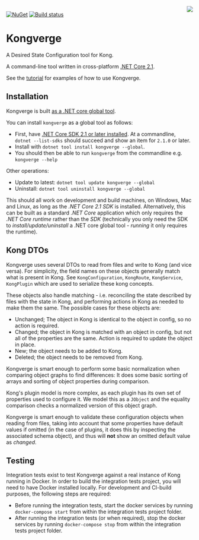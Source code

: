 <img src="Kongverge.png" align="right" />

[![NuGet](https://img.shields.io/nuget/v/kongverge.svg?maxAge=3600)](https://www.nuget.org/packages/kongverge/)
[![Build status](https://ci.appveyor.com/api/projects/status/github/justeat/kongverge?branch=master&svg=true)](https://ci.appveyor.com/project/justeattech/kongverge/branch/master)

# Kongverge

A Desired State Configuration tool for Kong.

A command-line tool written in cross-platform [.NET Core 2.1](http://dot.net).

See the [tutorial](Tutorial.md) for examples of how to use Kongverge.

## Installation

Kongverge is built [as a .NET core global tool](https://docs.microsoft.com/en-us/dotnet/core/tools/global-tools).

You can install `kongverge` as a global tool as follows:

* First, have [.NET Core SDK 2.1 or later installed](https://www.microsoft.com/net/download). At a commandline, `dotnet --list-sdks` should succeed and show an item for `2.1.0` or later.
* Install with `dotnet tool install kongverge --global`.
* You should then be able to run `kongverge` from the commandline e.g. `kongverge --help`

Other operations:

* Update to latest: `dotnet tool update kongverge --global`
* Uninstall: `dotnet tool uninstall kongverge --global`

This should all work on development and build machines, on Windows, Mac and Linux, as long as the _.NET Core 2.1 SDK_ is installed. Alternatively, this can be built as a standard _.NET Core_ application
which only requires the _.NET Core runtime_ rather than the _SDK_ (technically you only need the SDK to _install/update/uninstall_ a .NET core global tool - _running_ it only requires the runtime).

## Kong DTOs

Kongverge uses several DTOs to read from files and write to Kong (and vice versa). For simplicity, the field names on these objects generally match what is present in Kong.
See `KongConfiguration`, `KongRoute`, `KongService`, `KongPlugin` which are used to serialize these kong concepts.

These objects also handle matching - i.e. reconciling the state described by files with the state in Kong, and performing actions in Kong as needed to make them the same. The possible cases for these objects are:

* Unchanged; The object in Kong is identical to the object in config, so no action is required.
* Changed; the object in Kong is matched with an object in config, but not all of the properties are the same. Action is required to update the object in place.
* New; the object needs to be added to Kong.
* Deleted; the object needs to be removed from Kong.

Kongverge is smart enough to perform some basic normalization when comparing object graphs to find differences: It does some basic sorting of arrays and sorting of object properties during comparison.

Kong's plugin model is more complex, as each plugin has its own set of properties used to configure it. We model this as a `JObject` and the equality comparison checks a normalized version of this object graph.

Kongverge is smart enough to validate these configuration objects when reading from files, taking into account that some properties have default values if omitted (in the case of plugins, it does this by
inspecting the associated schema object), and thus will **not** show an omitted default value as _changed_.

## Testing

Integration tests exist to test Kongverge against a real instance of Kong running in Docker. In order to build the integration tests project, you will need to have Docker installed locally.
For development and CI-build purposes, the following steps are required:

* Before running the integration tests, start the docker services by running `docker-compose start` from within the integration tests project folder.
* After running the integration tests (or when required), stop the docker services by running `docker-compose stop` from within the integration tests project folder.
